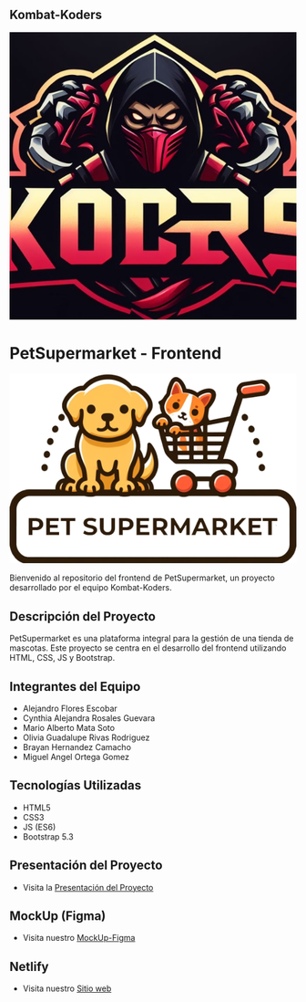 ## Kombat-Koders
<p align="center">
  <img src="https://github.com/alefecad/Kombat-Koders-BE/blob/main/KombatKodersLogo.png" alt="Logo del Equipo">
</p>

# PetSupermarket - Frontend

<p align="center">
  <img src="https://github.com/alefecad/Kombat-Koders-BE/blob/main/Petsupermarket.png" alt="Logo de PetSupermarket">
</p>

Bienvenido al repositorio del frontend de PetSupermarket, un proyecto desarrollado por el equipo Kombat-Koders.

## Descripción del Proyecto

PetSupermarket es una plataforma integral para la gestión de una tienda de mascotas. Este proyecto se centra en el desarrollo del frontend utilizando HTML, CSS, JS y Bootstrap.

## Integrantes del Equipo

- Alejandro Flores Escobar
- Cynthia Alejandra Rosales Guevara
- Mario Alberto Mata Soto
- Olivia Guadalupe Rivas Rodriguez
- Brayan Hernandez Camacho
- Miguel Angel Ortega Gomez

## Tecnologías Utilizadas

- HTML5
- CSS3
- JS (ES6)
- Bootstrap 5.3

## Presentación del Proyecto
- Visita la [Presentación del Proyecto](https://www.canva.com/design/DAF0rRaw0yY/SAYPQp_8mrHJETvRyKLiZQ/edit?utm_content=DAF0rRaw0yY&utm_campaign=designshare&utm_medium=link2&utm_source=sharebutton)

## MockUp (Figma)
- Visita nuestro [MockUp-Figma](https://www.figma.com/file/izBXfIFqpsYvN5sFegRE9A/PS-Wireframe?type=design&node-id=0-1&mode=design)

## Netlify 
-  Visita nuestro [Sitio web](https://petsupermarket.netlify.app/)
